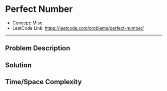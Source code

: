 # Perfect Number

- Concept: Misc
- LeetCode Link: https://leetcode.com/problems/perfect-number/

---

## Problem Description

## Solution

## Time/Space Complexity

